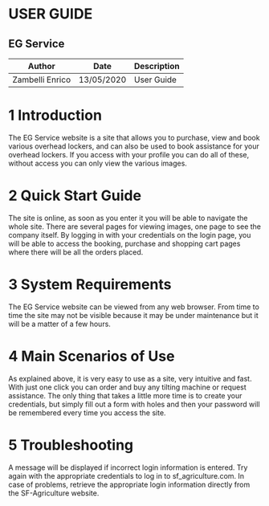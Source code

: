 # USER GUIDE

## EG Service

| Author | Date | Description |
| --- | --- | --- |
| Zambelli Enrico | 13/05/2020 | User Guide |




# 1 Introduction

The EG Service website is a site that allows you to purchase, view and book various overhead lockers, and can also be used to book assistance for your overhead lockers. If you access with your profile you can do all of these, without access you can only view the various images.

# 2 Quick Start Guide

The site is online, as soon as you enter it you will be able to navigate the whole site. There are several pages for viewing images, one page to see the company itself. By logging in with your credentials on the login page, you will be able to access the booking, purchase and shopping cart pages where there will be all the orders placed.

# 3 System Requirements

The EG Service website can be viewed from any web browser. From time to time the site may not be visible because it may be under maintenance but it will be a matter of a few hours.

# 4 Main Scenarios of Use

As explained above, it is very easy to use as a site, very intuitive and fast. With just one click you can order and buy any tilting machine or request assistance. The only thing that takes a little more time is to create your credentials, but simply fill out a form with holes and then your password will be remembered every time you access the site.

# 5 Troubleshooting

A message will be displayed if incorrect login information is entered. Try again with the appropriate credentials to log in to sf\_agriculture.com. In case of problems, retrieve the appropriate login information directly from the SF-Agriculture website.
